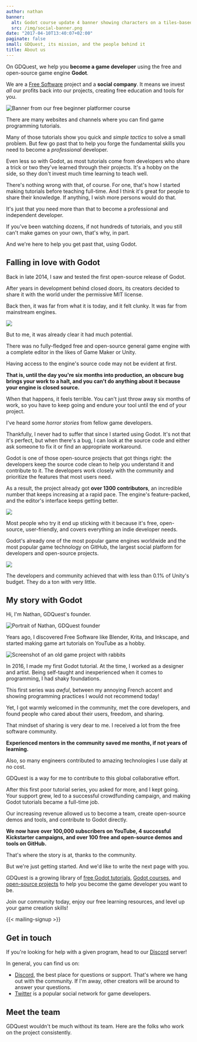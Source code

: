 ```yaml
---
author: nathan
banner:
  alt: Godot course update 4 banner showing characters on a tiles-based map
  src: /img/social-banner.png
date: "2017-04-10T13:40:07+02:00"
paginate: false
small: GDQuest, its mission, and the people behind it
title: About us
---
```


On GDQuest, we help you **become a game developer** using the free and open-source game engine **Godot**.

We are a [Free Software](//en.wikipedia.org/wiki/Free_software) project and a **social company**. It means we invest _all_ our profits back into our projects, creating free education and tools for you.

![Banner from our free beginner platformer course](img/project-banner.png)

There are many websites and channels where you can find game programming tutorials.

Many of those tutorials show you quick and _simple tactics_ to solve a small problem. But few go past that to help you forge the fundamental skills you need to become a _professional_ developer.

Even less so with Godot, as most tutorials come from developers who share a trick or two they've learned through their projects. It's a hobby on the side, so they don't invest much time learning to teach well.

There's nothing wrong with that, of course. For one, that's how I started making tutorials before teaching full-time. And I think it's great for people to share their knowledge. If anything, I wish more persons would do that.

It's just that you need more than that to become a professional and independent developer.

If you've been watching dozens, if not hundreds of tutorials, and you still can't make games on your own, that's why, in part.

And we're here to help you get past that, using Godot.

## Falling in love with Godot

Back in late 2014, I saw and tested the first open-source release of Godot.

After years in development behind closed doors, its creators decided to share it with the world under the permissive MIT license.

Back then, it was far from what it is today, and it felt clunky. It was far from mainstream engines.

![](img/godot-2.1.jpg)


But to me, it was already clear it had much potential.

There was no fully-fledged free and open-source general game engine with a complete editor in the likes of Game Maker or Unity.

Having access to the engine's source code may not be evident at first.

**That is, until the day you're six months into production, an obscure bug brings your work to a halt, and you can't do anything about it because your engine is closed source.**

When that happens, it feels terrible. You can't just throw away six months of work, so you have to keep going and endure your tool until the end of your project.

I've heard some _horror stories_ from fellow game developers.

Thankfully, I never had to suffer that since I started using Godot. It's not that it's perfect, but when there's a bug, I can look at the source code and either ask someone to fix it or find an appropriate workaround.

Godot is one of those open-source projects that got things right: the developers keep the source code clean to help you understand it and contribute to it. The developers work closely with the community and prioritize the features that most users need.

As a result, the project already got **over 1300 contributors**, an incredible number that keeps increasing at a rapid pace. The engine's feature-packed, and the editor's interface keeps getting better.

![](img/godot-contributors.png)

Most people who try it end up sticking with it because it's free, open-source, user-friendly, and covers everything an indie developer needs.

Godot's already one of the most popular game engines worldwide and the most popular game technology on GitHub, the largest social platform for developers and open-source projects.

![](img/godot-3.2.jpg)

The developers and community achieved that with less than 0.1% of Unity's budget. They do a ton with very little.

## My story with Godot

Hi, I'm Nathan, GDQuest's founder.

![Portrait of Nathan, GDQuest founder](img/nathan.png)

Years ago, I discovered Free Software like Blender, Krita, and Inkscape, and started making game art tutorials on YouTube as a hobby.

![Screenshot of an old game project with rabbits](img/rabbit-adventures-resonant-craft.jpg)

In 2016, I made my first Godot tutorial. At the time, I worked as a designer and artist. Being self-taught and inexperienced when it comes to programming, I had shaky foundations.

This first series was _awful_, between my annoying French accent and showing programming practices I would not recommend today!

Yet, I got warmly welcomed in the community, met the core developers, and found people who cared about their users, freedom, and sharing.

That mindset of sharing is very dear to me. I received a lot from the free software community.

**Experienced mentors in the community saved me months, if not years of learning.** 

Also, so many engineers contributed to amazing technologies I use daily at no cost.

GDQuest is a way for me to contribute to this global collaborative effort.

After this first poor tutorial series, you asked for more, and I kept going. Your support grew, led to a successful crowdfunding campaign, and making Godot tutorials became a full-time job.

Our increasing revenue allowed us to become a team, create open-source demos and tools, and contribute to Godot directly.

**We now have over 100,000 subscribers on YouTube, 4 successful Kickstarter campaigns, and over 100 free and open-source demos and tools on GitHub.**

That's where the story is at, thanks to the community.

But we're just getting started. And we'd like to write the next page with you.

GDQuest is a growing library of [free Godot tutorials](/tutorial), [Godot courses](https://gdquest.mavenseed.com/courses/), and [open-source projects](https://github.com/GDQuest/) to help you become the game developer you want to be.

Join our community today, enjoy our free learning resources, and level up your game creation skills!

{{< mailing-signup >}}

## Get in touch

If you're looking for help with a given program, head to our [Discord](//discord.gg/87NNb3Z) server!

In general, you can find us on:

- [Discord](//discord.gg/87NNb3Z), the best place for questions or support. That's where we hang out with the community. If I'm away, other creators will be around to answer your questions.
- [Twitter](//twitter.com/NathanGDQuest) is a popular social network for game developers.

## Meet the team

GDQuest wouldn't be much without its team. Here are the folks who work on the project consistently.

